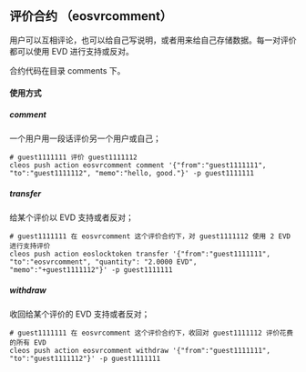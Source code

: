 ## 评价合约 （eosvrcomment）

用户可以互相评论，也可以给自己写说明，或者用来给自己存储数据。每一对评价都可以使用 EVD 进行支持或反对。

合约代码在目录 comments 下。

#### 使用方式

##### comment 

一个用户用一段话评价另一个用户或自己；

```
# guest1111111 评价 guest1111112
cleos push action eosvrcomment comment '{"from":"guest1111111", "to":"guest1111112", "memo":"hello, good."}' -p guest1111111
```


##### transfer 

给某个评价以 EVD 支持或者反对；

```
# guest1111111 在 eosvrcomment 这个评价合约下，对 guest1111112 使用 2 EVD 进行支持评价
cleos push action eoslocktoken transfer '{"from":"guest1111111", "to":"eosvrcomment", "quantity": "2.0000 EVD", "memo":"+guest1111112"}' -p guest1111111

```


##### withdraw 

收回给某个评价的 EVD 支持或者反对；

```
# guest1111111 在 eosvrcomment 这个评价合约下，收回对 guest1111112 评价花费的所有 EVD
cleos push action eosvrcomment withdraw '{"from":"guest1111111", "to":"guest1111112"}' -p guest1111111

```
